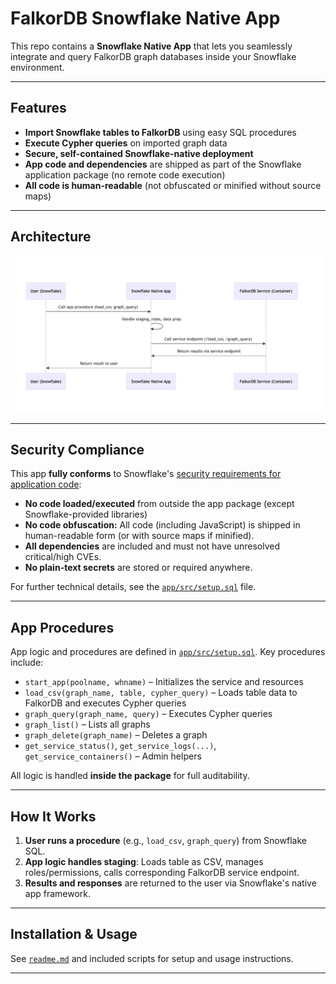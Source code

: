 # FalkorDB Snowflake Native App

This repo contains a **Snowflake Native App** that lets you seamlessly integrate and query FalkorDB graph databases inside your Snowflake environment.

---

## Features

- **Import Snowflake tables to FalkorDB** using easy SQL procedures
- **Execute Cypher queries** on imported graph data
- **Secure, self-contained Snowflake-native deployment**
- **App code and dependencies** are shipped as part of the Snowflake application package (no remote code execution)
- **All code is human-readable** (not obfuscated or minified without source maps)

---

## Architecture

![Architecture Diagram](https://raw.githubusercontent.com/FalkorDB/snowflake-integration/main/falkor_snowflake_arch.png)

---

## Security Compliance

This app **fully conforms** to Snowflake's [security requirements for application code](https://docs.snowflake.com/en/developer-guide/native-apps/security-app-requirements#security-requirements-for-application-code):

- **No code loaded/executed** from outside the app package (except Snowflake-provided libraries)
- **No code obfuscation:** All code (including JavaScript) is shipped in human-readable form (or with source maps if minified).
- **All dependencies** are included and must not have unresolved critical/high CVEs.
- **No plain-text secrets** are stored or required anywhere.

For further technical details, see the [`app/src/setup.sql`](https://github.com/FalkorDB/snowflake-integration/blob/main/app/src/setup.sql) file.

---

## App Procedures

App logic and procedures are defined in [`app/src/setup.sql`](https://github.com/FalkorDB/snowflake-integration/blob/main/app/src/setup.sql). Key procedures include:

- `start_app(poolname, whname)` – Initializes the service and resources
- `load_csv(graph_name, table, cypher_query)` – Loads table data to FalkorDB and executes Cypher queries
- `graph_query(graph_name, query)` – Executes Cypher queries
- `graph_list()` – Lists all graphs
- `graph_delete(graph_name)` – Deletes a graph
- `get_service_status()`, `get_service_logs(...)`, `get_service_containers()` – Admin helpers

All logic is handled **inside the package** for full auditability.

---

## How It Works

1. **User runs a procedure** (e.g., `load_csv`, `graph_query`) from Snowflake SQL.
2. **App logic handles staging**: Loads table as CSV, manages roles/permissions, calls corresponding FalkorDB service endpoint.
3. **Results and responses** are returned to the user via Snowflake's native app framework.

---

## Installation & Usage

See [`readme.md`](https://github.com/FalkorDB/snowflake-integration/blob/main/readme.md) and included scripts for setup and usage instructions.

---